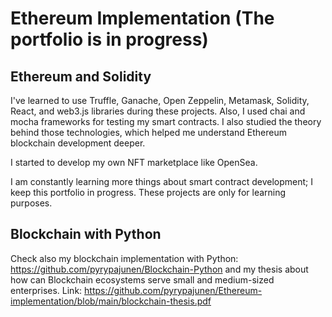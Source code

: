 # Ethereum Implementation (The portfolio is in progress)
## Ethereum and Solidity

I've learned to use Truffle, Ganache, Open Zeppelin, Metamask, Solidity, React, and web3.js libraries during these projects. Also, I used chai and mocha frameworks for testing my smart contracts. I also studied the theory behind those technologies, which helped me understand Ethereum blockchain development deeper. 

I started to develop my own NFT marketplace like OpenSea.

I am constantly learning more things about smart contract development; I keep this portfolio in progress. These projects are only for learning purposes.

## Blockchain with Python

 Check also my blockchain implementation with Python: https://github.com/pyrypajunen/Blockchain-Python and my thesis about how can Blockchain ecosystems serve small and medium-sized enterprises. Link: https://github.com/pyrypajunen/Ethereum-implementation/blob/main/blockchain-thesis.pdf




